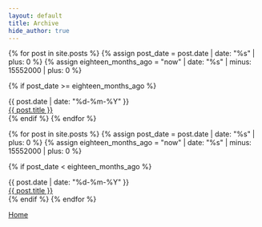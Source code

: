 ```yaml
---
layout: default
title: Archive
hide_author: true
---
```


<div class="main">
  
  <!-- <div class="main-posts title">Posts:</div> -->
  {% for post in site.posts %}
  {% assign post_date = post.date | date: "%s" | plus: 0 %}
  {% assign eighteen_months_ago = "now" | date: "%s" | minus: 15552000 | plus: 0 %}

  {% if post_date >= eighteen_months_ago %}
  <div class='post-row'>
    <div class='column-date'>{{ post.date | date: "%d-%m-%Y" }}</div>
    <div class='column-title'><a href="{{ post.url }}">{{ post.title }}</a></div>
  </div>
  {% endif %}
  {% endfor %}

  <!-- <div class="title">Archive:</div> -->
  {% for post in site.posts %}
  {% assign post_date = post.date | date: "%s" | plus: 0 %}
  {% assign eighteen_months_ago = "now" | date: "%s" | minus: 15552000 | plus: 0 %}

  {% if post_date < eighteen_months_ago %}
  <div class='post-row'>
    <div class='column-date'>{{ post.date | date: "%d-%m-%Y" }}</div>
    <div class='column-title'><a href="{{ post.url }}">{{ post.title }}</a></div>
  </div>
  {% endif %}
{% endfor %}
</div>

<a href="/">Home</a>
